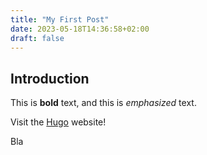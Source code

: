 ```yaml
---
title: "My First Post"
date: 2023-05-18T14:36:58+02:00
draft: false
---
```


## Introduction

This is **bold** text, and this is *emphasized* text.

Visit the [Hugo](https://gohugo.io) website!

Bla